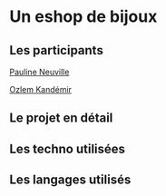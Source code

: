 
# Un eshop de bijoux
## Les participants

 [Pauline Neuville](https://github.com/PaulineNvle)
 
 [Ozlem Kandémir](https://github.com/OzlemKan)

## Le projet en détail
## Les techno utilisées
## Les langages utilisés
